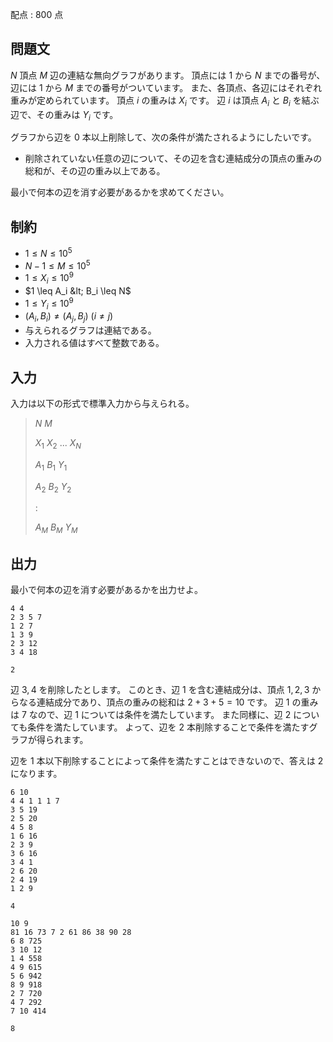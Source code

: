 配点 : $800$ 点

## 問題文

$N$ 頂点 $M$ 辺の連結な無向グラフがあります。
頂点には $1$ から $N$ までの番号が、辺には $1$ から $M$ までの番号がついています。
また、各頂点、各辺にはそれぞれ重みが定められています。
頂点 $i$ の重みは $X_i$ です。
辺 $i$ は頂点 $A_i$ と $B_i$ を結ぶ辺で、その重みは $Y_i$ です。

グラフから辺を $0$ 本以上削除して、次の条件が満たされるようにしたいです。

- 削除されていない任意の辺について、その辺を含む連結成分の頂点の重みの総和が、その辺の重み以上である。

最小で何本の辺を消す必要があるかを求めてください。

## 制約

- $1 \leq N \leq 10^5$
- $N-1 \leq M \leq 10^5$
- $1 \leq X_i \leq 10^9$
- $1 \leq A_i &lt; B_i \leq N$
- $1 \leq Y_i \leq 10^9$
- $(A_i,B_i) \neq (A_j,B_j)$ ($i \neq j$)
- 与えられるグラフは連結である。
- 入力される値はすべて整数である。

## 入力

入力は以下の形式で標準入力から与えられる。

> $N$ $M$
> 
> $X_1$ $X_2$ $...$ $X_N$
> 
> $A_1$ $B_1$ $Y_1$
> 
> $A_2$ $B_2$ $Y_2$
> 
> $:$
> 
> $A_M$ $B_M$ $Y_M$

## 出力

最小で何本の辺を消す必要があるかを出力せよ。

```input1
4 4
2 3 5 7
1 2 7
1 3 9
2 3 12
3 4 18
```

```output1
2
```

辺 $3,4$ を削除したとします。
このとき、辺 $1$ を含む連結成分は、頂点 $1,2,3$ からなる連結成分であり、頂点の重みの総和は $2+3+5=10$ です。
辺 $1$ の重みは $7$ なので、辺 $1$ については条件を満たしています。
また同様に、辺 $2$ についても条件を満たしています。
よって、辺を $2$ 本削除することで条件を満たすグラフが得られます。

辺を $1$ 本以下削除することによって条件を満たすことはできないので、答えは $2$ になります。

```input2
6 10
4 4 1 1 1 7
3 5 19
2 5 20
4 5 8
1 6 16
2 3 9
3 6 16
3 4 1
2 6 20
2 4 19
1 2 9
```

```output2
4
```

```input3
10 9
81 16 73 7 2 61 86 38 90 28
6 8 725
3 10 12
1 4 558
4 9 615
5 6 942
8 9 918
2 7 720
4 7 292
7 10 414
```

```output3
8
```